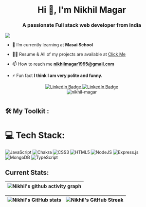 <!-- Github Banner Section-->
<!-- [![Nikhils's GitHub Banner](./assets/GithubBanner.png)](https://nikhil-magar.github.io/) -->



<h1 align="center">Hi 👋, I'm Nikhil Magar</h1>
<h3 align="center">A passionate 
  Full stack web developer from India</h3>
  
<!-- ![logo](https://github.com/Nikras512/Nikras512/blob/main/banner_for_github.jpg?raw=true) -->

<p><img align="center" src="https://www.digitalsolutionservices.com/img/services/website1.gif" /></p>



- 🌱 I’m currently learning at **Masai School**

 - 👨‍💻 Resume & All of my projects are available at  <a href="https://drive.google.com/file/d/1GJJb4n_n1XwSPl6CJkFe06rRxRpgkF0u/view?usp=sharing">Click Me</a>  

- 📫 How to reach me **nikhilmagar1995@gmail.com**

- ⚡ Fun fact **I think I am very polite and funny.**



<!-- Adding Social Buttons -->
<div id="badges" align="center">
  <a href="https://www.linkedin.com/in/nikhil-512-401131168/">
    <img src="https://img.shields.io/badge/Nikhil Magar-blue?style=for-the-badge&logo=linkedin&logoColor=white" alt="LinkedIn Badge"/>
  </a>
  <a href="mailto:nikhilmagar1995@gmail.com">
    <img src="https://img.shields.io/badge/Nikhil Magar-red?style=for-the-badge&logo=gmail&logoColor=white" alt="LinkedIn Badge"/>
  </a>
<!--   <a href="https://github.com/Nikras512">
    <img src="https://img.shields.io/badge/My Portfolio-brightgreen?style=for-the-badge&logoColor=red" alt="Youtube Badge"/>
  </a> -->
<!--   <a href="https://drive.google.com/file/d/1bQJfOs7pyOy1T3sBEVRlAXDk5RyPHOq-/view?usp=sharing">
    <img src="https://img.shields.io/badge/My Resume-blueviolet?style=for-the-badge&logo=inbox&logoColor=white" alt="Twitter Badge"/>
  </a> -->
</div>
<div align="center"> <img src="https://komarev.com/ghpvc/?username=shagun0061&label=Profile%20views&color=0e75b6&style=flat" alt="nikhil-magar" /> </div>
<h1></h1>

 

## 🛠 My Toolkit : 

<div>

<!--  [![My Skills](https://skills.thijs.gg/icons?i=javaScript,spring,hibernate,maven,mysql,aws,js,html,css,git)](https://skills.thijs.gg) -->
# 💻 Tech Stack:
![JavaScript](https://img.shields.io/badge/javascript-%23323330.svg?style=for-the-badge&logo=javascript&logoColor=%23F7DF1E) ![Chakra](https://img.shields.io/badge/chakra-%234ED1C5.svg?style=for-the-badge&logo=chakraui&logoColor=white) ![CSS3](https://img.shields.io/badge/css3-%231572B6.svg?style=for-the-badge&logo=css3&logoColor=white) ![HTML5](https://img.shields.io/badge/html5-%23E34F26.svg?style=for-the-badge&logo=html5&logoColor=white) ![NodeJS](https://img.shields.io/badge/node.js-6DA55F?style=for-the-badge&logo=node.js&logoColor=white) ![Express.js](https://img.shields.io/badge/express.js-%23404d59.svg?style=for-the-badge&logo=express&logoColor=%2361DAFB) ![MongoDB](https://img.shields.io/badge/MongoDB-%234ea94b.svg?style=for-the-badge&logo=mongodb&logoColor=white) ![TypeScript](https://img.shields.io/badge/typescript-%23007ACC.svg?style=for-the-badge&logo=typescript&logoColor=white)
</div>

## Current Stats:

|   ![Nikhil's github activity graph](https://activity-graph.herokuapp.com/graph?username=Nikras512&theme=rogue) |
| :---: |

| ![Nikhil's GitHub stats](https://github-readme-stats.vercel.app/api?username=Nikras512&show_icons=true&theme=dark) | ![Nikhil's GitHub Streak](https://github-readme-streak-stats.herokuapp.com/?user=Nikras512&theme=dark) |
| :---: | :---: |
